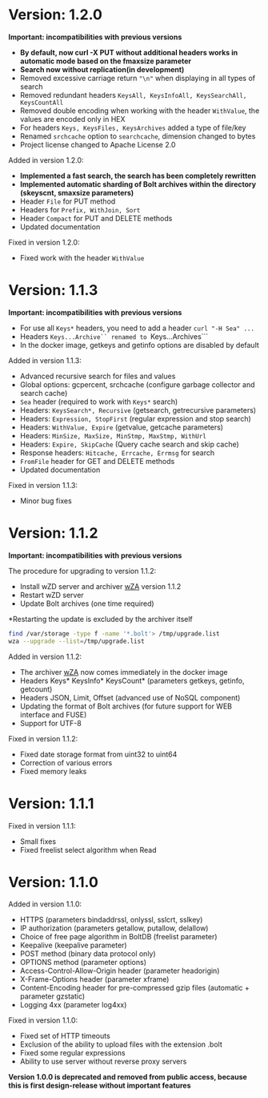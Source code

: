 Version: 1.2.0
========

**Important: incompatibilities with previous versions**

- **By default, now curl -X PUT without additional headers works in automatic mode based on the fmaxsize parameter**
- **Search now without replication(in development)**
- Removed excessive carriage return `"\n"` when displaying in all types of search
- Removed redundant headers ```KeysAll, KeysInfoAll, KeysSearchAll, KeysCountAll```
- Removed double encoding when working with the header ```WithValue```, the values are encoded only in HEX
- For headers ```Keys, KeysFiles, KeysArchives``` added a type of file/key
- Renamed `srchcache` option to `searchcache`, dimension changed to bytes
- Project license changed to Apache License 2.0

Added in version 1.2.0:

- **Implemented a fast search, the search has been completely rewritten**
- **Implemented automatic sharding of Bolt archives within the directory (skeyscnt, smaxsize parameters)**
- Header ```File``` for PUT method
- Headers for ```Prefix, WithJoin, Sort```
- Header ```Compact``` for PUT and DELETE methods
- Updated documentation

Fixed in version 1.2.0:

- Fixed work with the header ```WithValue```

Version: 1.1.3
========

**Important: incompatibilities with previous versions**

- For use all ```Keys*``` headers, you need to add a header ```curl "-H Sea" ...```
- Headers ```Keys...Archive`` renamed to ```Keys...Archives```
- In the docker image, getkeys and getinfo options are disabled by default

Added in version 1.1.3:

- Advanced recursive search for files and values
- Global options: gcpercent, srchcache (configure garbage collector and search cache)
- ```Sea``` header (required to work with ```Keys*``` search)
- Headers: ```KeysSearch*, Recursive``` (getsearch, getrecursive parameters)
- Headers: ```Expression, StopFirst``` (regular expression and stop search)
- Headers: ```WithValue, Expire``` (getvalue, getcache parameters)
- Headers: ```MinSize, MaxSize, MinStmp, MaxStmp, WithUrl```
- Headers: ```Expire, SkipCache``` (Query cache search and skip cache)
- Response headers: ```Hitcache, Errcache, Errmsg``` for search
- ```FromFile``` header for GET and DELETE methods
- Updated documentation

Fixed in version 1.1.3:

- Minor bug fixes

Version: 1.1.2
========

**Important: incompatibilities with previous versions**

The procedure for upgrading to version 1.1.2:

- Install wZD server and archiver <a href=https://github.com/eltaline/wza>wZA</a> version 1.1.2
- Restart wZD server
- Update Bolt archives (one time required)

*Restarting the update is excluded by the archiver itself

```bash
find /var/storage -type f -name '*.bolt'> /tmp/upgrade.list
wza --upgrade --list=/tmp/upgrade.list
```

Added in version 1.1.2:

- The archiver <a href=https://github.com/eltaline/wza>wZA</a> now comes immediately in the docker image
- Headers Keys* KeysInfo* KeysCount* (parameters getkeys, getinfo, getcount)
- Headers JSON, Limit, Offset (advanced use of NoSQL component)
- Updating the format of Bolt archives (for future support for WEB interface and FUSE)
- Support for UTF-8

Fixed in version 1.1.2:

- Fixed date storage format from uint32 to uint64
- Correction of various errors
- Fixed memory leaks

Version: 1.1.1
========

Fixed in version 1.1.1:

- Small fixes
- Fixed freelist select algorithm when Read

Version: 1.1.0
========

Added in version 1.1.0:

- HTTPS (parameters bindaddrssl, onlyssl, sslcrt, sslkey)
- IP authorization (parameters getallow, putallow, delallow)
- Choice of free page algorithm in BoltDB (freelist parameter)
- Keepalive (keepalive parameter)
- POST method (binary data protocol only)
- OPTIONS method (parameter options)
- Access-Control-Allow-Origin header (parameter headorigin)
- X-Frame-Options header (parameter xframe)
- Content-Encoding header for pre-compressed gzip files (automatic + parameter gzstatic)
- Logging 4xx (parameter log4xx)

Fixed in version 1.1.0:

- Fixed set of HTTP timeouts
- Exclusion of the ability to upload files with the extension .bolt
- Fixed some regular expressions
- Ability to use server without reverse proxy servers

**Version 1.0.0 is deprecated and removed from public access, because this is first design-release without important features**
